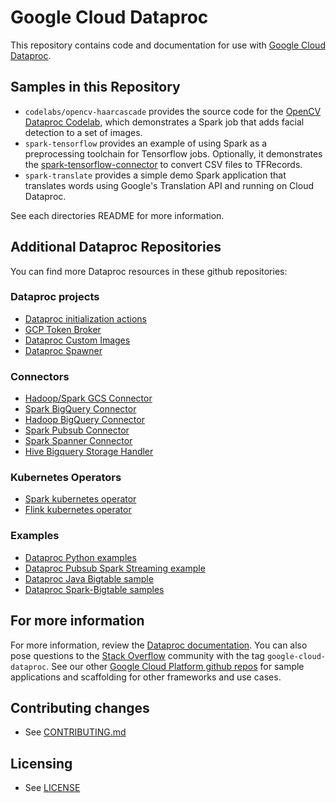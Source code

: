 # Google Cloud Dataproc

This repository contains code and documentation for use with
[Google Cloud Dataproc](https://cloud.google.com/dataproc/).

## Samples in this Repository
 * `codelabs/opencv-haarcascade` provides the source code for the [OpenCV Dataproc Codelab](https://codelabs.developers.google.com/codelabs/cloud-dataproc-opencv/index.html), which demonstrates a Spark job that adds facial detection to a set of images. 
 * `spark-tensorflow` provides an example of using Spark as a preprocessing toolchain for Tensorflow jobs. Optionally,
 it demonstrates the [spark-tensorflow-connector](https://github.com/tensorflow/ecosystem/tree/master/spark/spark-tensorflow-connector) to convert CSV files to TFRecords.
 * `spark-translate` provides a simple demo Spark application that translates words using Google's Translation API and running on Cloud Dataproc.

See each directories README for more information.


## Additional Dataproc Repositories

You can find more Dataproc resources in these github repositories:

### Dataproc projects
* [Dataproc initialization
  actions](https://github.com/GoogleCloudPlatform/dataproc-initialization-actions)
* [GCP Token Broker](https://github.com/GoogleCloudPlatform/gcp-token-broker)
* [Dataproc Custom Images](https://github.com/GoogleCloudPlatform/dataproc-custom-images)
* [Dataproc Spawner](https://github.com/GoogleCloudPlatform/dataprocspawner)

### Connectors
* [Hadoop/Spark GCS Connector](https://github.com/GoogleCloudPlatform/bigdata-interop/tree/master/gcs)
* [Spark BigQuery Connector](https://github.com/GoogleCloudPlatform/spark-bigquery-connector)
* [Hadoop BigQuery Connector](https://github.com/GoogleCloudPlatform/bigdata-interop/tree/master/bigquery)
* [Spark Pubsub Connector](https://github.com/GoogleCloudPlatform/bigdata-interop/tree/master/pubsub)
* [Spark Spanner Connector](https://github.com/GoogleCloudPlatform/cloud-spanner-spark-connector)
* [Hive Bigquery Storage Handler](https://github.com/GoogleCloudPlatform/hive-bigquery-storage-handler)

### Kubernetes Operators
* [Spark kubernetes operator](https://github.com/GoogleCloudPlatform/spark-on-k8s-operator)
* [Flink kubernetes operator](https://github.com/GoogleCloudPlatform/flink-on-k8s-operator)

### Examples
* [Dataproc Python
  examples](https://github.com/GoogleCloudPlatform/python-docs-samples/tree/master/dataproc)
* [Dataproc Pubsub Spark Streaming example](https://github.com/GoogleCloudPlatform/dataproc-pubsub-spark-streaming)
* [Dataproc Java Bigtable sample](https://github.com/GoogleCloudPlatform/cloud-bigtable-examples/tree/master/java/dataproc-wordcount)
* [Dataproc Spark-Bigtable samples](https://github.com/GoogleCloudPlatform/cloud-bigtable-examples/tree/master/scala)

## For more information
For more information, review the [Dataproc
documentation](https://cloud.google.com/dataproc/docs/). You can also
pose questions to the [Stack
Overflow](http://stackoverflow.com/questions/tagged/google-cloud-dataproc) community
with the tag `google-cloud-dataproc`.
See our other [Google Cloud Platform github
repos](https://github.com/GoogleCloudPlatform) for sample applications and
scaffolding for other frameworks and use cases.

## Contributing changes

* See [CONTRIBUTING.md](CONTRIBUTING.md)

## Licensing

* See [LICENSE](LICENSE)
